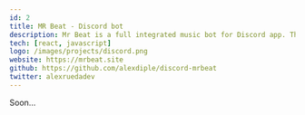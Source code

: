 ```yaml
---
id: 2
title: MR Beat - Discord bot
description: Mr Beat is a full integrated music bot for Discord app. The first integrated reproductor that allows see the music status in realtime.
tech: [react, javascript]
logo: /images/projects/discord.png
website: https://mrbeat.site
github: https://github.com/alexdiple/discord-mrbeat
twitter: alexruedadev
---
```


Soon...




